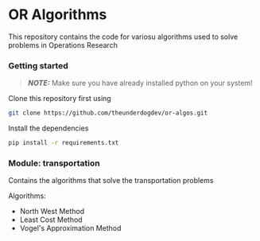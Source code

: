 # OR Algorithms
This repository contains the code for variosu algorithms used to solve problems in Operations Research
### Getting started
> **_NOTE:_**  Make sure you have already installed python on your system!

Clone this repository first using

```bash
git clone https://github.com/theunderdogdev/or-algos.git
```
Install the dependencies
```bash
pip install -r requirements.txt
```

### Module: transportation
Contains the algorithms that solve the transportation problems

Algorithms:
- North West Method
- Least Cost Method
- Vogel's Approximation Method